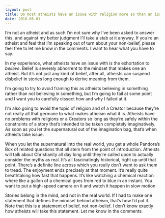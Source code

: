 ```yaml
---
layout: post
title: Do most atheists have an issue with religion more so than an issue with the existence of a creator?
date: 2018-06-01
---
```


<p>I’m not an atheist and as such I’m not sure why I’ve been asked to answer this, and against my better judgment I’ll take a stab at it anyway. If you’re an atheist and feel that I’m speaking out of turn about your non-belief, please feel free to let me know in the comments. I want to hear what you have to say.</p><p>In my experience, what atheists have an issue with is the exhortation to <i>believe</i>. Belief is severely abhorrent to the mindset that makes one an atheist. But it’s not just any kind of belief, after all, atheists can suspend disbelief in stories long enough to derive meaning from them.</p><p>I’m going to try to avoid framing this as atheists believing in something rather than not believing in something, but I’m going to fail at some point and I want you to carefully dissect how and why I failed at it.</p><p>I’m also going to avoid the topic of religion and of a Creator because they’re not really all that germane to what makes atheism what it is. Atheists have no problems with religions or a Creators so long as they’re safely within the constraints of a story that’s intended to be taken completely imaginatively. As soon as you let the supernatural out of the imagination bag, that’s when atheists take issue.</p><p>When you let the supernatural into the real world, you get a whole Pandora’s Box of related questions that all stem from the point of introduction. Atheists will talk about Christianity all day long until they’re called upon to actually consider the myths as real. It’s all fascinatingly historical, right up until that point. There’s a definite line across which you really don’t want to ask them to tread. The enjoyment ends precisely at that moment. It’s really quite breathtaking how fast that happens. It’s like watching a chemical reaction where like a gallon of a chemical goes from red to blue in an instant. You want to put a high-speed camera on it and watch it happen in slow motion.</p><p>Stories belong in the mind, and not in the real world. If I had to make one statement that defines the mindset behind atheism, that’s how I’d put it. Note that this is a statement of belief, not non-belief. I don’t know exactly how atheists will take this statement. Let me know in the comments.</p>
